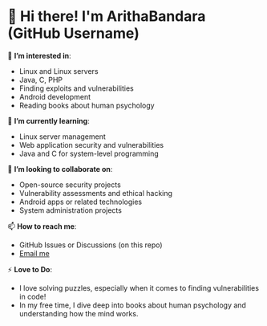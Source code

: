 # 👋 Hi there! I'm ArithaBandara (GitHub Username)

👀 **I’m interested in**:
- Linux and Linux servers
- Java, C, PHP
- Finding exploits and vulnerabilities
- Android development
- Reading books about human psychology

🌱 **I’m currently learning**:
- Linux server management
- Web application security and vulnerabilities
- Java and C for system-level programming

💞️ **I’m looking to collaborate on**:
- Open-source security projects
- Vulnerability assessments and ethical hacking
- Android apps or related technologies
- System administration projects

📫 **How to reach me**:
- GitHub Issues or Discussions (on this repo)
- [Email me](arithabandara1@outlook.com)

⚡ **Love to Do**:
- I love solving puzzles, especially when it comes to finding vulnerabilities in code!
- In my free time, I dive deep into books about human psychology and understanding how the mind works.


<!---
ArithaBandara/ArithaBandara is a ✨ special ✨ repository because its `README.md` (this file) appears on your GitHub profile.
You can click the Preview link to take a look at your changes.
--->
